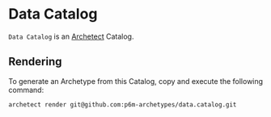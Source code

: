 # Data Catalog

`Data Catalog` is an [Archetect](https://archetect.github.io/) Catalog.

## Rendering

To generate an Archetype from this Catalog, copy and execute the following command:

```sh
archetect render git@github.com:p6m-archetypes/data.catalog.git
```